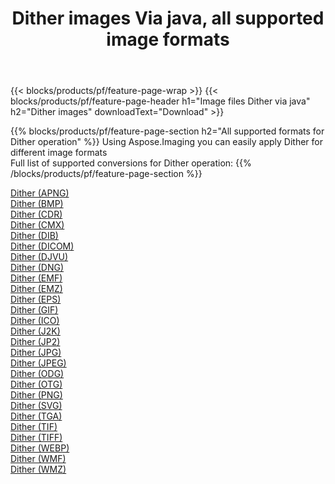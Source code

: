 ﻿---
title: Dither images Via java, all supported image formats 
weight: 3920
url: /java/dither 
lang: en
langdirlevel: 2
locales: zh-hans,ja,it,ru,de,es,fr,nl,id,lt,pl,pt,vi,tr,ko,zh-hant,ar,hi,th,sv,cs,uk,he
description: Using Aspose.Imaging you can easily Dither images Via java
---

{{< blocks/products/pf/feature-page-wrap >}}
{{< blocks/products/pf/feature-page-header h1="Image files Dither via java" h2="Dither images" downloadText="Download" >}}


{{% blocks/products/pf/feature-page-section  h2="All supported formats for Dither operation" %}}
Using Aspose.Imaging you can easily apply Dither for different image formats
<br/>
Full list of supported conversions for Dither operation:
{{% /blocks/products/pf/feature-page-section %}}
<div class="container-fluid productfamilypage bg-gray">
    <div class="convertypes bg-gray agp-content section">
        <div class="container">
		<div class="row other-converters">
		    <div class='col-md-2 other-converter remove-lp remove-rp'><a href="/imaging/java/dither/apng" >Dither (APNG)</a></div><div class='col-md-2 other-converter remove-lp remove-rp'><a href="/imaging/java/dither/bmp" >Dither (BMP)</a></div><div class='col-md-2 other-converter remove-lp remove-rp'><a href="/imaging/java/dither/cdr" >Dither (CDR)</a></div><div class='col-md-2 other-converter remove-lp remove-rp'><a href="/imaging/java/dither/cmx" >Dither (CMX)</a></div><div class='col-md-2 other-converter remove-lp remove-rp'><a href="/imaging/java/dither/dib" >Dither (DIB)</a></div><div class='col-md-2 other-converter remove-lp remove-rp'><a href="/imaging/java/dither/dicom" >Dither (DICOM)</a></div><div class='col-md-2 other-converter remove-lp remove-rp'><a href="/imaging/java/dither/djvu" >Dither (DJVU)</a></div><div class='col-md-2 other-converter remove-lp remove-rp'><a href="/imaging/java/dither/dng" >Dither (DNG)</a></div><div class='col-md-2 other-converter remove-lp remove-rp'><a href="/imaging/java/dither/emf" >Dither (EMF)</a></div><div class='col-md-2 other-converter remove-lp remove-rp'><a href="/imaging/java/dither/emz" >Dither (EMZ)</a></div><div class='col-md-2 other-converter remove-lp remove-rp'><a href="/imaging/java/dither/eps" >Dither (EPS)</a></div><div class='col-md-2 other-converter remove-lp remove-rp'><a href="/imaging/java/dither/gif" >Dither (GIF)</a></div><div class='col-md-2 other-converter remove-lp remove-rp'><a href="/imaging/java/dither/ico" >Dither (ICO)</a></div><div class='col-md-2 other-converter remove-lp remove-rp'><a href="/imaging/java/dither/j2k" >Dither (J2K)</a></div><div class='col-md-2 other-converter remove-lp remove-rp'><a href="/imaging/java/dither/jp2" >Dither (JP2)</a></div><div class='col-md-2 other-converter remove-lp remove-rp'><a href="/imaging/java/dither/jpg" >Dither (JPG)</a></div><div class='col-md-2 other-converter remove-lp remove-rp'><a href="/imaging/java/dither/jpeg" >Dither (JPEG)</a></div><div class='col-md-2 other-converter remove-lp remove-rp'><a href="/imaging/java/dither/odg" >Dither (ODG)</a></div><div class='col-md-2 other-converter remove-lp remove-rp'><a href="/imaging/java/dither/otg" >Dither (OTG)</a></div><div class='col-md-2 other-converter remove-lp remove-rp'><a href="/imaging/java/dither/png" >Dither (PNG)</a></div><div class='col-md-2 other-converter remove-lp remove-rp'><a href="/imaging/java/dither/svg" >Dither (SVG)</a></div><div class='col-md-2 other-converter remove-lp remove-rp'><a href="/imaging/java/dither/tga" >Dither (TGA)</a></div><div class='col-md-2 other-converter remove-lp remove-rp'><a href="/imaging/java/dither/tif" >Dither (TIF)</a></div><div class='col-md-2 other-converter remove-lp remove-rp'><a href="/imaging/java/dither/tiff" >Dither (TIFF)</a></div><div class='col-md-2 other-converter remove-lp remove-rp'><a href="/imaging/java/dither/webp" >Dither (WEBP)</a></div><div class='col-md-2 other-converter remove-lp remove-rp'><a href="/imaging/java/dither/wmf" >Dither (WMF)</a></div><div class='col-md-2 other-converter remove-lp remove-rp'><a href="/imaging/java/dither/wmz" >Dither (WMZ)</a></div>
                </div>
        </div>
    </div>
</div>
<br/>
